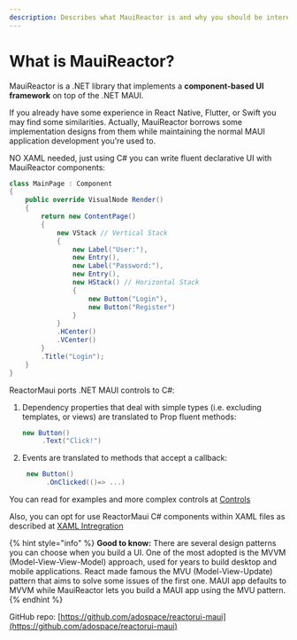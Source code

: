 ```yaml
---
description: Describes what MauiReactor is and why you should be interested
---
```


# What is MauiReactor?

MauiReactor is a .NET library that implements a **component-based UI framework** on top of the .NET MAUI.

If you already have some experience in React Native, Flutter, or Swift you may find some similarities. Actually, MauiReactor borrows some implementation designs from them while maintaining the normal MAUI application development you're used to.

NO XAML needed, just using C# you can write fluent declarative UI with MauiReactor components:

```csharp
class MainPage : Component
{
    public override VisualNode Render()
    {
        return new ContentPage()
        {
            new VStack // Vertical Stack
            {
                new Label("User:"),
                new Entry(),
                new Label("Password:"),
                new Entry(),
                new HStack() // Horizontal Stack
                {
                    new Button("Login"),
                    new Button("Register")
                }
            }
            .HCenter()
            .VCenter()
        }
        .Title("Login");
    }
}
```

ReactorMaui ports .NET MAUI controls to C#:

1.  Dependency properties that deal with simple types (i.e. excluding templates, or views) are translated to Prop fluent methods:

    ```csharp
    new Button()
         .Text("Click!")
    ```
2.  Events are translated to methods that accept a callback:

    ```csharp
     new Button()
          .OnClicked(()=> ...)
    ```

You can read for examples and more complex controls at [Controls](https://adospace.gitbook.io/mauireactor/components/controls)

Also, you can opt for use ReactorMaui C# components within XAML files as described at [XAML Intregration](https://adospace.gitbook.io/mauireactor/components/xaml-integration)

{% hint style="info" %}
**Good to know:** There are several design patterns you can choose when you build a UI. One of the most adopted is the MVVM (Model-View-View-Model) approach, used for years to build desktop and mobile applications. React made famous the MVU (Model-View-Update) pattern that aims to solve some issues of the first one. MAUI app defaults to MVVM while MauiReactor lets you build a MAUI app using the MVU pattern.
{% endhint %}

GitHub repo: [https://github.com/adospace/reactorui-maui](https://github.com/adospace/reactorui-maui)
